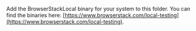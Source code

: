 Add the BrowserStackLocal binary for your system to this folder. You can find the binaries here: [https://www.browserstack.com/local-testing](https://www.browserstack.com/local-testing).
